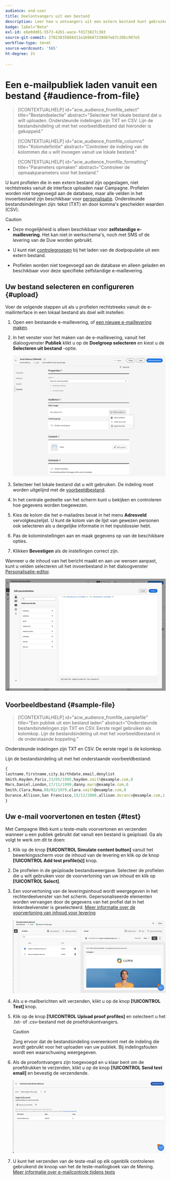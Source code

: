 ```yaml
---
audience: end-user
title: Doelontvangers uit een bestand
description: Leer hoe u ontvangers uit een extern bestand kunt gebruiken om uw e-mailpubliek te maken
badge: label="Beta"
exl-id: e6e0dd01-5573-4261-aace-fd173827c383
source-git-commit: 27023835804d11e169b87239d6fe67c20bc987e5
workflow-type: tm+mt
source-wordcount: '565'
ht-degree: 1%

---
```


# Een e-mailpubliek laden vanuit een bestand {#audience-from-file}

>[!CONTEXTUALHELP]
>id="acw_audience_fromfile_select"
>title="Bestandselectie"
>abstract="Selecteer het lokale bestand dat u wilt uploaden. Ondersteunde indelingen zijn TXT en CSV. Lijn de bestandsindeling uit met het voorbeeldbestand dat hieronder is gekoppeld."

>[!CONTEXTUALHELP]
>id="acw_audience_fromfile_columns"
>title="Kolomdefinitie"
>abstract="Controleer de indeling van de kolommen die u wilt invoegen vanuit uw lokale bestand."

>[!CONTEXTUALHELP]
>id="acw_audience_fromfile_formatting"
>title="Parameters opmaken"
>abstract="Controleer de opmaakparameters voor het bestand."

U kunt profielen die in een extern bestand zijn opgeslagen, niet rechtstreeks vanuit de interface uploaden naar Campagne. Profielen worden niet toegevoegd aan de database, maar alle velden in het invoerbestand zijn beschikbaar voor [personalisatie](../personalization/gs-personalization.md). Ondersteunde bestandsindelingen zijn: tekst (TXT) en door komma&#39;s gescheiden waarden (CSV).

>[!CAUTION]
>
>* Deze mogelijkheid is alleen beschikbaar voor **zelfstandige e-maillevering**. Het kan niet in werkschema&#39;s, noch met SMS of de levering van de Duw worden gebruikt.
>
>* U kunt niet [controlegroepen](control-group.md) bij het laden van de doelpopulatie uit een extern bestand.
>
>* Profielen worden niet toegevoegd aan de database en alleen geladen en beschikbaar voor deze specifieke zelfstandige e-maillevering.

## Uw bestand selecteren en configureren {#upload}

Voer de volgende stappen uit als u profielen rechtstreeks vanuit de e-mailinterface in een lokaal bestand als doel wilt instellen:

1. Open een bestaande e-maillevering, of [een nieuwe e-maillevering maken](../email/create-email.md).
1. In het venster voor het maken van de e-maillevering, vanuit het dialoogvenster **Publiek** klikt u op de **Doelgroep selecteren** en kiest u de **Selecteren uit bestand** -optie.

   ![](assets/select-from-file.png)

1. Selecteer het lokale bestand dat u wilt gebruiken. De indeling moet worden uitgelijnd met de [voorbeeldbestand](#sample-file).
1. In het centrale gedeelte van het scherm kunt u bekijken en controleren hoe gegevens worden toegewezen.
1. Kies de kolom die het e-mailadres bevat in het menu **Adresveld** vervolgkeuzelijst. U kunt de kolom van de lijst van gewezen personen ook selecteren als u dergelijke informatie in het inputdossier hebt.
1. Pas de kolominstellingen aan en maak gegevens op van de beschikbare opties.
1. Klikken **Bevestigen** als de instellingen correct zijn.

Wanneer u de inhoud van het bericht maakt en aan uw wensen aanpast, kunt u velden selecteren uit het invoerbestand in het dialoogvenster [Personalisatie-editor](../personalization/gs-personalization.md).

![](assets/select-external-perso.png)

## Voorbeeldbestand {#sample-file}

>[!CONTEXTUALHELP]
>id="acw_audience_fromfile_samplefile"
>title="Een publiek uit een bestand laden"
>abstract="Ondersteunde bestandsindelingen zijn TXT en CSV. Eerste regel gebruiken als kolomkop. Lijn de bestandsindeling uit met het voorbeeldbestand in de onderstaande koppeling."

Ondersteunde indelingen zijn TXT en CSV. De eerste regel is de kolomkop.

Lijn de bestandsindeling uit met het onderstaande voorbeeldbestand:

```javascript
{
lastname,firstname,city,birthdate,email,denylist
Smith,Hayden,Paris,23/05/1985,hayden.smith@example.com,0
Mars,Daniel,London,17/11/1999,danny.mars@example.com,0
Smith,Clara,Roma,08/02/1979,clara.smith@example.com,0
Durance,Allison,San Francisco,15/12/2000,allison.durance@example.com,1
}
```

## Uw e-mail voorvertonen en testen {#test}

Met Campagne Web kunt u teste-mails voorvertonen en verzenden wanneer u een publiek gebruikt dat vanuit een bestand is geüpload. Ga als volgt te werk om dit te doen:

1. Klik op de knop **[!UICONTROL Simulate content button]** vanuit het bewerkingsscherm voor de inhoud van de levering en klik op de knop **[!UICONTROL Add test profile(s)]** knop.

1. De profielen in de geüploade bestandsweergave. Selecteer de profielen die u wilt gebruiken voor de voorvertoning van uw inhoud en klik op **[!UICONTROL Select]**.

1. Een voorvertoning van de leveringsinhoud wordt weergegeven in het rechterdeelvenster van het scherm. Gepersonaliseerde elementen worden vervangen door de gegevens van het profiel dat in het linkerdeelvenster is geselecteerd. [Meer informatie over de voorvertoning van inhoud voor levering](../preview-test/preview-content.md)

   ![](assets/file-upload-preview.png)

1. Als u e-mailberichten wilt verzenden, klikt u op de knop **[!UICONTROL Test]** knop.

1. Klik op de knop **[!UICONTROL Upload proof profiles]** en selecteert u het .txt- of .csv-bestand met de proefdrukontvangers.

   >[!CAUTION]
   >
   >Zorg ervoor dat de bestandsindeling overeenkomt met de indeling die wordt gebruikt voor het uploaden van uw publiek. Bij indelingsfouten wordt een waarschuwing weergegeven.

1. Als de proefontvangers zijn toegevoegd en u klaar bent om de proefdrukken te verzenden, klikt u op de knop **[!UICONTROL Send test email]** en bevestig de verzendende.

   ![](assets/file-upload-test.png)

1. U kunt het verzenden van de teste-mail op elk ogenblik controleren gebruikend de knoop van het de teste-maillogboek van de Mening. [Meer informatie over e-mailcontrole tijdens tests](../preview-test/test-deliveries.md#access-sent-test-deliveries-access-proofs)
